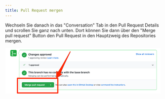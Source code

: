 ```yaml
---
title: Pull Request mergen
---
```


Wechseln Sie danach in das "Conversation" Tab in den Pull Request Details und scrollen Sie ganz nach unten.
Dort können Sie dann über den "Merge pull request" Button den Pull Request in den Hauptzweig des Repositories mergen.

![](./img/github_pr_merge.png)
